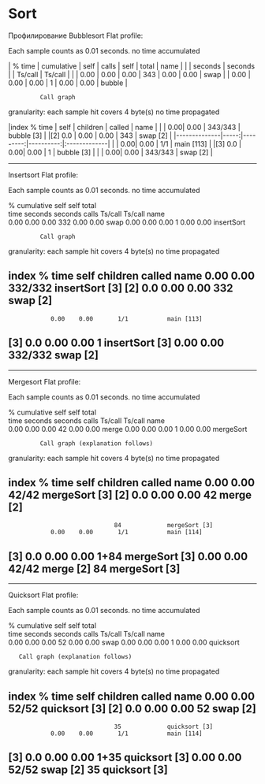 # Sort
Профилирование
Bubblesort
Flat profile:

Each sample counts as 0.01 seconds.
 no time accumulated

| % time       | cumulative | self    | calls   |  self   |  total  | name   |
|	       |    seconds | seconds |		| Ts/call | Ts/call |        |
|      0.00    |   0.00     |  0.00   |  343    | 0.00    | 0.00    | swap   |
|      0.00    |   0.00     |  0.00   |    1    | 0.00	  | 0.00    | bubble |


		     Call graph 


granularity: each sample hit covers 4 byte(s) no time propagated

|index % time  | self | children |   called  | name	    |
|              |  0.00|    0.00  |  343/343  | bubble [3]   |
|[2]      0.0  | 0.00 |   0.00   | 343       | swap [2]     |
|--------------|-----:|---------:|----------:|:-------------|
|              |  0.00|    0.00  |    1/1    | main [113]   |
|[3]      0.0  |  0.00|    0.00  |    1      | bubble [3]   |
|              |  0.00|    0.00  |  343/343  | swap [2]     |


 
----------------------------------------------------------------------------
Insertsort
Flat profile:

Each sample counts as 0.01 seconds.
 no time accumulated

  %   cumulative   self              self     total           
 time   seconds   seconds    calls  Ts/call  Ts/call  name    
  0.00      0.00     0.00      332     0.00     0.00  swap
  0.00      0.00     0.00        1     0.00     0.00  insertSort


		     Call graph 


granularity: each sample hit covers 4 byte(s) no time propagated

index % time    self  children    called     name
                0.00    0.00     332/332         insertSort [3]
[2]      0.0    0.00    0.00     332         swap [2]
-----------------------------------------------
                0.00    0.00       1/1           main [113]
[3]      0.0    0.00    0.00       1         insertSort [3]
                0.00    0.00     332/332         swap [2]
-----------------------------------------------


----------------------------------------------------------------------------
Mergesort
Flat profile:

Each sample counts as 0.01 seconds.
 no time accumulated

  %   cumulative   self              self     total           
 time   seconds   seconds    calls  Ts/call  Ts/call  name    
  0.00      0.00     0.00       42     0.00     0.00  merge
  0.00      0.00     0.00        1     0.00     0.00  mergeSort


		     Call graph (explanation follows)


granularity: each sample hit covers 4 byte(s) no time propagated

index % time    self  children    called     name
                0.00    0.00      42/42          mergeSort [3]
[2]      0.0    0.00    0.00      42         merge [2]
-----------------------------------------------
                                  84             mergeSort [3]
                0.00    0.00       1/1           main [114]
[3]      0.0    0.00    0.00       1+84      mergeSort [3]
                0.00    0.00      42/42          merge [2]
                                  84             mergeSort [3]
-----------------------------------------------


----------------------------------------------------------------------------
Quicksort
Flat profile:

Each sample counts as 0.01 seconds.
 no time accumulated

  %   cumulative   self              self     total           
 time   seconds   seconds    calls  Ts/call  Ts/call  name    
  0.00      0.00     0.00       52     0.00     0.00  swap
  0.00      0.00     0.00        1     0.00     0.00  quicksort
  
       Call graph (explanation follows)


granularity: each sample hit covers 4 byte(s) no time propagated

index % time    self  children    called     name
                0.00    0.00      52/52          quicksort [3]
[2]      0.0    0.00    0.00      52         swap [2]
-----------------------------------------------
                                  35             quicksort [3]
                0.00    0.00       1/1           main [114]
[3]      0.0    0.00    0.00       1+35      quicksort [3]
                0.00    0.00      52/52          swap [2]
                                  35             quicksort [3]
-----------------------------------------------
